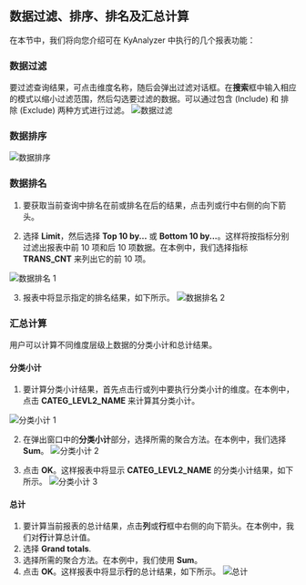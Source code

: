 ## 数据过滤、排序、排名及汇总计算 

在本节中，我们将向您介绍可在 KyAnalyzer 中执行的几个报表功能：

### 数据过滤

要过滤查询结果，可点击维度名称，随后会弹出过滤对话框。在**搜索**框中输入相应的模式以缩小过滤范围，然后勾选要过滤的数据。可以通过包含 (Include) 和 排除 (Exclude) 两种方式进行过滤。
![数据过滤](images/filter.png)

### 数据排序
![数据排序](images/sort_cn.png)

### 数据排名

1. 要获取当前查询中排名在前或排名在后的结果，点击列或行中右侧的向下箭头。

2. 选择 **Limit**，然后选择 **Top 10 by...** 或 **Bottom 10 by...**。这样将按指标分别过滤出报表中前 10 项和后 10 项数据。在本例中，我们选择指标 **TRANS_CNT** 来列出它的前 10 项。

  ![数据排名 1](images/top_2_cn.png)

3. 报表中将显示指定的排名结果，如下所示。
  ![数据排名 2](images/top_3_cn.png)

### 汇总计算

用户可以计算不同维度层级上数据的分类小计和总计结果。

#### 分类小计

1. 要计算分类小计结果，首先点击行或列中要执行分类小计的维度。在本例中，点击 **CATEG_LEVL2_NAME** 来计算其分类小计。

  ![分类小计 1](images/subtotal_0_cn.png)

2. 在弹出窗口中的**分类小计**部分，选择所需的聚合方法。在本例中，我们选择 **Sum**。
  ![分类小计 2](images/subtotal_1.png)

3. 点击 **OK**。这样报表中将显示 **CATEG_LEVL2_NAME** 的分类小计结果，如下所示。
  ![分类小计 3](images/subtotal_2_cn.png)

#### 总计

1. 要计算当前报表的总计结果，点击**列**或**行**框中右侧的向下箭头。在本例中，我们对**行**计算总计值。
2. 选择 **Grand totals**.
3. 选择所需的聚合方法。在本例中，我们使用 **Sum**。
4. 点击 **OK**。这样报表中将显示**行**的总计结果，如下所示。
  ![总计](images/grandtotal_cn.png)



